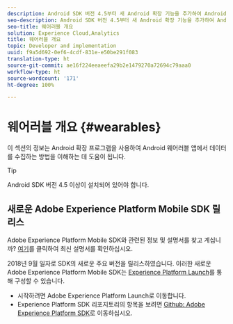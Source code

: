 ```yaml
---
description: Android SDK 버전 4.5부터 새 Android 확장 기능을 추가하여 Android 웨어러블 앱의 데이터를 수집할 수 있도록 했습니다.
seo-description: Android SDK 버전 4.5부터 새 Android 확장 기능을 추가하여 Android 웨어러블 앱의 데이터를 수집할 수 있도록 했습니다.
seo-title: 웨어러블 개요
solution: Experience Cloud,Analytics
title: 웨어러블 개요
topic: Developer and implementation
uuid: f9a5d692-0ef6-4cdf-831e-e50be291f083
translation-type: ht
source-git-commit: ae16f224eeaeefa29b2e1479270a72694c79aaa0
workflow-type: ht
source-wordcount: '171'
ht-degree: 100%

---
```



# 웨어러블 개요 {#wearables}

이 섹션의 정보는 Android 확장 프로그램을 사용하여 Android 웨어러블 앱에서 데이터를 수집하는 방법을 이해하는 데 도움이 됩니다.

>[!TIP]
>
>Android SDK 버전 4.5 이상이 설치되어 있어야 합니다.

## 새로운 Adobe Experience Platform Mobile SDK 릴리스

Adobe Experience Platform Mobile SDK와 관련된 정보 및 설명서를 찾고 계십니까? [여기](https://aep-sdks.gitbook.io/docs/)를 클릭하여 최신 설명서를 확인하십시오.

2018년 9월 일자로 SDK의 새로운 주요 버전을 릴리스하였습니다. 이러한 새로운 Adobe Experience Platform Mobile SDK는 [Experience Platform Launch](https://www.adobe.com/kr/experience-platform/launch.html)를 통해 구성할 수 있습니다.

* 시작하려면 Adobe Experience Platform Launch로 이동합니다.
* Experience Platform SDK 리포지토리의 항목을 보려면 [Github: Adobe Experience Platform SDK](https://github.com/Adobe-Marketing-Cloud/acp-sdks)로 이동하십시오.

